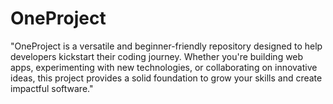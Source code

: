 # OneProject
"OneProject is a versatile and beginner-friendly repository designed to help developers kickstart their coding journey. Whether you're building web apps, experimenting with new technologies, or collaborating on innovative ideas, this project provides a solid foundation to grow your skills and create impactful software."
